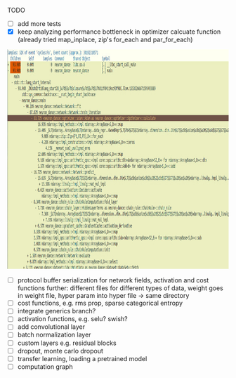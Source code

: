 TODO

- [ ] add more tests
- [X] keep analyzing performance bottleneck in optimizer calcuate function 
      (already tried map_inplace, zip's for_each and par_for_each)

<p float="center">
  <img src='images/perfreport.jpg' width='1000' height='500'/>
</p>


- [ ] protocol buffer serialization for network fields, activation and cost functions
      further: different files for different types of data, weight goes in weight file, hyper param into hyper file -> same directory
- [ ] cost functions, e.g. rms prop, sparse categorical entropy
- [ ] integrate generics branch?
- [ ] activation functions, e.g. selu? swish?
- [ ] add convolutional layer
- [ ] batch normalization layer
- [ ] custom layers e.g. residual blocks
- [ ] dropout, monte carlo dropout
- [ ] transfer learning, loading a pretrained model
- [ ] computation graph
